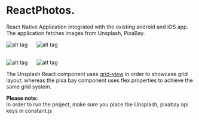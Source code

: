 # ReactPhotos.
React Native Application integrated with the existing android and iOS app.<br/>
The application fetches images from Unsplash, PixaBay.<br/>


![alt tag](https://github.com/NULLPointerGuy/ReactPhotos/blob/master/gifs/unsplash.gif)&nbsp;&nbsp;&nbsp;&nbsp;&nbsp;
![alt tag](https://github.com/NULLPointerGuy/ReactPhotos/blob/master/gifs/ios-unsplash.gif)<br/><br/>

![alt tag](https://github.com/NULLPointerGuy/ReactPhotos/blob/master/gifs/pixabay.gif)&nbsp;&nbsp;&nbsp;&nbsp;&nbsp;
![alt tag](https://github.com/NULLPointerGuy/ReactPhotos/blob/master/gifs/ios-pixabay.gif)<br/>

The Unsplash React component uses [grid-view](https://github.com/lucholaf/react-native-grid-view) in order to showcase grid layout. whereas the pixa bay component uses flex properties to achieve the same grid system.

**Please note:**<br/>
In order to run the project, make sure you place the Unsplash, pixabay api keys in constant.js





